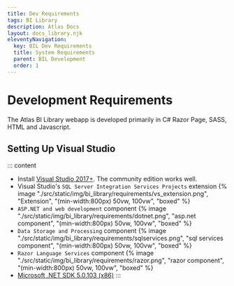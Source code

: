 ```yaml
---
title: Dev Requirements
tags: BI Library
description: Atlas Docs
layout: docs_library.njk
eleventyNavigation:
  key: BIL Dev Requirements
  title: System Requirements
  parent: BIL Development
  order: 1
---
```


# Development Requirements

The Atlas BI Library webapp is developed primarily in C# Razor Page, SASS, HTML and Javascript. 

## Setting Up Visual Studio

::: content
- Install [Visual Studio 2017+](https://visualstudio.microsoft.com/downloads/). The community edition works well.
- Visual Studio's ``SQL Server Integration Services Projects`` extension
  {% image "./src/static/img/bi_library/requirements/vs_extension.png", "Extension", "(min-width:800px) 50vw, 100vw", "boxed" %}
- ``ASP.NET and web development`` component
  {% image "./src/static/img/bi_library/requirements/dotnet.png", "asp.net component", "(min-width:800px) 50vw, 100vw", "boxed" %}
- ``Data Storage and Processing`` component
  {% image "./src/static/img/bi_library/requirements/sqlservices.png", "sql services component", "(min-width:800px) 50vw, 100vw", "boxed" %}
- ``Razor Language Services`` component
  {% image "./src/static/img/bi_library/requirements/razor.png", "razor component", "(min-width:800px) 50vw, 100vw", "boxed" %}
- [Microsoft .NET SDK 5.0.103 (x86)](https://dotnet.microsoft.com/download/dotnet/5.0)
:::
